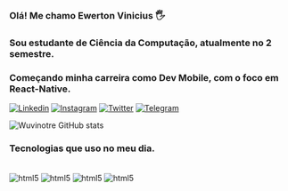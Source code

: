 ### Olá! Me chamo Ewerton Vinicius 🖐️
### Sou estudante de Ciência da Computação, atualmente no 2 semestre.
### Começando minha carreira como Dev Mobile, com o foco em React-Native. 

[![Linkedin](https://img.shields.io/badge/LinkedIn-0077B5?style=for-the-badge&logo=linkedin&logoColor=white)](https://www.linkedin.com/in/ewerton-vinicius-turco-487107204/)
[![Instagram](https://img.shields.io/badge/Instagram-E4405F?style=for-the-badge&logo=instagram&logoColor=white)](https://www.instagram.com/filhotedo_diabo/)
[![Twitter](https://img.shields.io/badge/Twitter-1DA1F2?style=for-the-badge&logo=twitter&logoColor=white)](https://twitter.com/FilhoteDo_Diabo)
[![Telegram](https://img.shields.io/badge/Telegram-2CA5E0?style=for-the-badge&logo=telegram&logoColor=white)](https://t.me/FilhoteDoDiaboo)

![Wuvinotre GitHub stats](https://github-readme-stats.vercel.app/api?username=wuvinotre&show_icons=true&theme=tokyonight)

### Tecnologias que uso no meu dia.

<div style="display: inline_block"><br/>
    <img align="center" alt="html5" src="https://img.shields.io/badge/React-20232A?style=for-the-badge&logo=react&logoColor=61DAFB">
    <img align="center" alt="html5" src="https://img.shields.io/badge/Node.js-43853D?style=for-the-badge&logo=node.js&logoColor=white">
    <img align="center" alt="html5" src="https://img.shields.io/badge/React_Native-20232A?style=for-the-badge&logo=react&logoColor=61DAFB">
    <img align="center" alt="html5" src="https://img.shields.io/badge/Flutter-02569B?style=for-the-badge&logo=flutter&logoColor=white">
</div>

